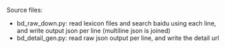 Source files:

- bd_raw_down.py: read lexicon files and search baidu using each line, and write output json per line (multiline json is joined)
- bd_detail_gen.py: read raw json output per line, and write the detail url
